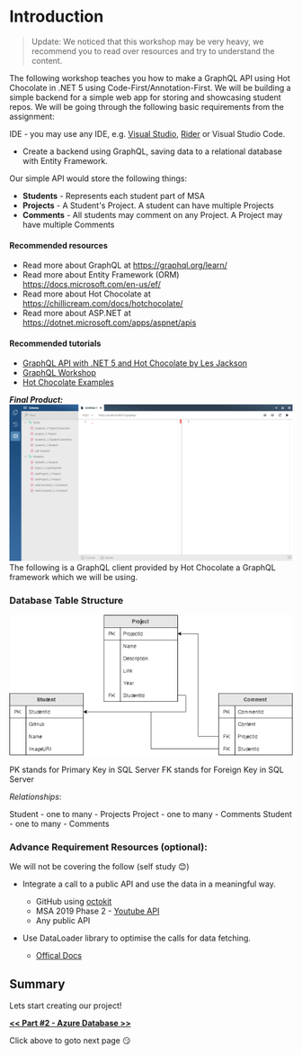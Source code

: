 # Introduction

> Update: We noticed that this workshop may be very heavy, we recommend you to read over resources and try to understand the content.

The following workshop teaches you how to make a GraphQL API using Hot Chocolate in .NET 5 using Code-First/Annotation-First. We will be building a simple backend for a simple web app for storing and showcasing student repos. We will be going through the following basic requirements from the assignment:

IDE - you may use any IDE, e.g. [Visual Studio](https://visualstudio.microsoft.com/), [Rider](https://www.jetbrains.com/rider/) or Visual Studio Code.

- Create a backend using GraphQL, saving data to a relational database with
  Entity Framework.

Our simple API would store the following things:

- **Students** - Represents each student part of MSA
- **Projects** - A Student's Project. A student can have multiple Projects
- **Comments** - All students may comment on any Project. A Project may have multiple Comments

#### Recommended resources

- Read more about GraphQL at https://graphql.org/learn/
- Read more about Entity Framework (ORM) https://docs.microsoft.com/en-us/ef/
- Read more about Hot Chocolate at https://chillicream.com/docs/hotchocolate/
- Read more about ASP.NET at https://dotnet.microsoft.com/apps/aspnet/apis

#### Recommended tutorials

- [GraphQL API with .NET 5 and Hot Chocolate by Les Jackson](https://www.youtube.com/watch?v=HuN94qNwQmM)
- [GraphQL Workshop](https://github.com/ChilliCream/graphql-workshop)
- [Hot Chocolate Examples](https://github.com/ChilliCream/hotchocolate-examples)

**_Final Product:_**
![images/1-introduction-to-msa-yearbook/Untitled.png](images/1-introduction-to-msa-yearbook/Untitled.png)
The following is a GraphQL client provided by Hot Chocolate a GraphQL framework which we will be using.

### Database Table Structure

![images/1-introduction-to-msa-yearbook/entity.png](images/1-introduction-to-msa-yearbook/entity.png)

PK stands for Primary Key in SQL Server
FK stands for Foreign Key in SQL Server

_Relationships_:

Student - one to many - Projects
Project - one to many - Comments
Student - one to many - Comments

### Advance Requirement Resources (optional):

We will not be covering the follow (self study :blush:)

- Integrate a call to a public API and use the data in a meaningful way.

  - GitHub using [octokit](https://octokitnet.readthedocs.io/en/latest/)
  - MSA 2019 Phase 2 - [Youtube API](https://github.com/NZMSA/2019-Phase-2/tree/master/2.%20API/Part4-YouTubeAPI)
  - Any public API

- Use DataLoader library to optimise the calls for data fetching.
  - [Offical Docs](https://chillicream.com/docs/hotchocolate/fetching-data/dataloader)

## Summary

Lets start creating our project!

[**<< Part #2 - Azure Database >>**](images/2-azure-sql-database.md)

Click above to goto next page :smirk:
